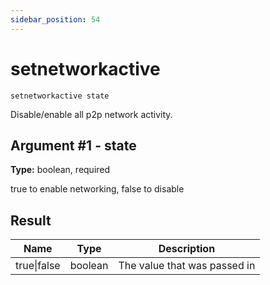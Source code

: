 ```yaml
---
sidebar_position: 54
---
```

# setnetworkactive

`setnetworkactive state`

Disable/enable all p2p network activity.

## Argument #1 - state

**Type:** boolean, required

true to enable networking, false to disable

## Result

| Name        | Type    | Description                  |
| ----------- | ------- | ---------------------------- |
| true\|false | boolean | The value that was passed in |